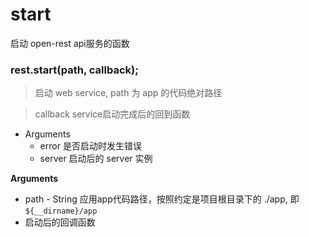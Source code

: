 # start

启动 open-rest api服务的函数

### rest.start(path, callback);
> 启动 web service, path 为 app 的代码绝对路径

> callback service启动完成后的回到函数
* Arguments
  * error 是否启动时发生错误
  * server 启动后的 server 实例

__Arguments__
* path - String 应用app代码路径，按照约定是项目根目录下的 ./app, 即 `${__dirname}/app`
* 启动后的回调函数
